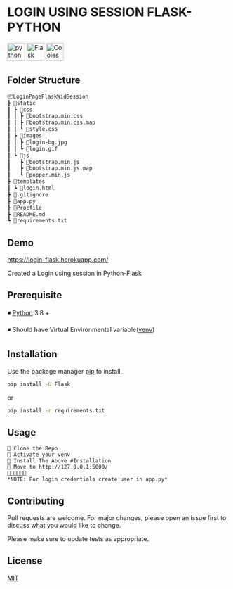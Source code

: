 # LOGIN USING SESSION FLASK-PYTHON
<p>  
<img src="https://devicons.github.io/devicon/devicon.git/icons/python/python-original.svg" alt="python" width="40" height="40"/>
<img src="https://www.kindpng.com/picc/m/188-1882559_python-flask-hd-png-download.png" alt="Flask" width="40" height="40"/>
<img src="https://img.icons8.com/plasticine/100/000000/cookie.png" alt="Cooies" width="40" height="40"/>
</p> 

## Folder Structure
```bash
📦LoginPageFlaskWidSession
┣ 📂static
┃ ┣ 📂css
┃ ┃ ┣ 📜bootstrap.min.css
┃ ┃ ┣ 📜bootstrap.min.css.map
┃ ┃ ┗ 📜style.css
┃ ┣ 📂images
┃ ┃ ┣ 📜login-bg.jpg
┃ ┃ ┗ 📜login.gif
┃ ┗ 📂js
┃   ┣ 📜bootstrap.min.js
┃   ┣ 📜bootstrap.min.js.map
┃   ┗ 📜popper.min.js
┣ 📂templates
┃ ┗ 📜login.html
┣ 📜.gitignore
┣ 📜app.py
┣ 📜Procfile
┣ 📜README.md
┗ 📜requirements.txt
```

## Demo
https://login-flask.herokuapp.com/

Created a Login using session in Python-Flask

## Prerequisite
◾ [Python](https://www.python.org/downloads/) 3.8 +

◾ Should have Virtual Environmental variable([venv](https://www.geeksforgeeks.org/create-virtual-environment-using-venv-python/))

## Installation

Use the package manager [pip](https://pip.pypa.io/en/stable/) to install.

```bash
pip install -U Flask 
```
or 

```bash
pip install -r requirements.txt
```

## Usage

```
🔹 Clone the Repo
🔹 Activate your venv
🔹 Install The Above #Installation
🔹 Move to http://127.0.0.1:5000/ 
🔹🔹🔹🔹🔹🔹
*NOTE: For login credentials create user in app.py*
```

## Contributing
Pull requests are welcome. For major changes, please open an issue first to discuss what you would like to change.

Please make sure to update tests as appropriate.

## License
[MIT](https://choosealicense.com/licenses/mit/)
